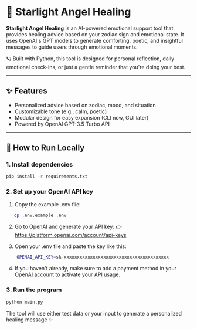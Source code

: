 # 🌟 Starlight Angel Healing

**Starlight Angel Healing** is an AI-powered emotional support tool that provides healing advice based on your zodiac sign and emotional state. It uses OpenAI's GPT models to generate comforting, poetic, and insightful messages to guide users through emotional moments.

🪐 Built with Python, this tool is designed for personal reflection, daily emotional check-ins, or just a gentle reminder that you're doing your best.

---

## ✨ Features

- Personalized advice based on zodiac, mood, and situation
- Customizable tone (e.g., calm, poetic)
- Modular design for easy expansion (CLI now, GUI later)
- Powered by OpenAI GPT-3.5 Turbo API

---

## 🚀 How to Run Locally


### 1. Install dependencies

```bash
pip install -r requirements.txt
```

### 2. Set up your OpenAI API key

1. Copy the example .env file:

```bash
   cp .env.example .env
```

2. Go to OpenAI and generate your API key:
   👉 https://platform.openai.com/account/api-keys

3. Open your .env file and paste the key like this:

```bash
    OPENAI_API_KEY=sk-xxxxxxxxxxxxxxxxxxxxxxxxxxxxxxxxxxxxxxxx
```

4. If you haven't already, make sure to add a payment method in your OpenAI account to activate your API usage.

### 3. Run the program

```bash
python main.py
```

The tool will use either test data or your input to generate a personalized healing message ✨
